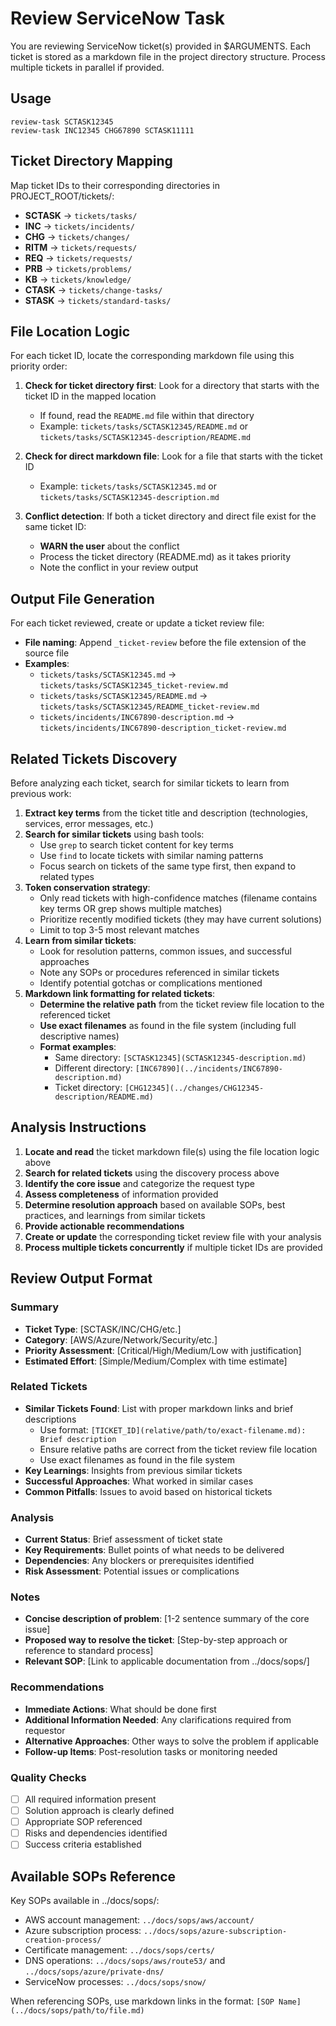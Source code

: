 # Review ServiceNow Task

You are reviewing ServiceNow ticket(s) provided in $ARGUMENTS. Each ticket is stored as a markdown file in the project directory structure. Process multiple tickets in parallel if provided.

## Usage
```
review-task SCTASK12345
review-task INC12345 CHG67890 SCTASK11111
```

## Ticket Directory Mapping

Map ticket IDs to their corresponding directories in PROJECT_ROOT/tickets/:

- **SCTASK** → `tickets/tasks/`
- **INC** → `tickets/incidents/` 
- **CHG** → `tickets/changes/`
- **RITM** → `tickets/requests/`
- **REQ** → `tickets/requests/`
- **PRB** → `tickets/problems/`
- **KB** → `tickets/knowledge/`
- **CTASK** → `tickets/change-tasks/`
- **STASK** → `tickets/standard-tasks/`

## File Location Logic

For each ticket ID, locate the corresponding markdown file using this priority order:

1. **Check for ticket directory first**: Look for a directory that starts with the ticket ID in the mapped location
   - If found, read the `README.md` file within that directory
   - Example: `tickets/tasks/SCTASK12345/README.md` or `tickets/tasks/SCTASK12345-description/README.md`

2. **Check for direct markdown file**: Look for a file that starts with the ticket ID
   - Example: `tickets/tasks/SCTASK12345.md` or `tickets/tasks/SCTASK12345-description.md`

3. **Conflict detection**: If both a ticket directory and direct file exist for the same ticket ID:
   - **WARN the user** about the conflict
   - Process the ticket directory (README.md) as it takes priority
   - Note the conflict in your review output

## Output File Generation

For each ticket reviewed, create or update a ticket review file:

- **File naming**: Append `_ticket-review` before the file extension of the source file
- **Examples**:
  - `tickets/tasks/SCTASK12345.md` → `tickets/tasks/SCTASK12345_ticket-review.md`
  - `tickets/tasks/SCTASK12345/README.md` → `tickets/tasks/SCTASK12345/README_ticket-review.md`
  - `tickets/incidents/INC67890-description.md` → `tickets/incidents/INC67890-description_ticket-review.md`

## Related Tickets Discovery

Before analyzing each ticket, search for similar tickets to learn from previous work:

1. **Extract key terms** from the ticket title and description (technologies, services, error messages, etc.)
2. **Search for similar tickets** using bash tools:
   - Use `grep` to search ticket content for key terms
   - Use `find` to locate tickets with similar naming patterns
   - Focus search on tickets of the same type first, then expand to related types
3. **Token conservation strategy**:
   - Only read tickets with high-confidence matches (filename contains key terms OR grep shows multiple matches)
   - Prioritize recently modified tickets (they may have current solutions)
   - Limit to top 3-5 most relevant matches
4. **Learn from similar tickets**:
   - Look for resolution patterns, common issues, and successful approaches
   - Note any SOPs or procedures referenced in similar tickets
   - Identify potential gotchas or complications mentioned
5. **Markdown link formatting for related tickets**:
   - **Determine the relative path** from the ticket review file location to the referenced ticket
   - **Use exact filenames** as found in the file system (including full descriptive names)
   - **Format examples**:
     - Same directory: `[SCTASK12345](SCTASK12345-description.md)`
     - Different directory: `[INC67890](../incidents/INC67890-description.md)`
     - Ticket directory: `[CHG12345](../changes/CHG12345-description/README.md)`

## Analysis Instructions

1. **Locate and read** the ticket markdown file(s) using the file location logic above
2. **Search for related tickets** using the discovery process above
3. **Identify the core issue** and categorize the request type
4. **Assess completeness** of information provided
5. **Determine resolution approach** based on available SOPs, best practices, and learnings from similar tickets
6. **Provide actionable recommendations**
7. **Create or update** the corresponding ticket review file with your analysis
8. **Process multiple tickets concurrently** if multiple ticket IDs are provided

## Review Output Format

### Summary
- **Ticket Type**: [SCTASK/INC/CHG/etc.]
- **Category**: [AWS/Azure/Network/Security/etc.]
- **Priority Assessment**: [Critical/High/Medium/Low with justification]
- **Estimated Effort**: [Simple/Medium/Complex with time estimate]

### Related Tickets
- **Similar Tickets Found**: List with proper markdown links and brief descriptions
  - Use format: `[TICKET_ID](relative/path/to/exact-filename.md): Brief description`
  - Ensure relative paths are correct from the ticket review file location
  - Use exact filenames as found in the file system
- **Key Learnings**: Insights from previous similar tickets
- **Successful Approaches**: What worked in similar cases
- **Common Pitfalls**: Issues to avoid based on historical tickets

### Analysis
- **Current Status**: Brief assessment of ticket state
- **Key Requirements**: Bullet points of what needs to be delivered
- **Dependencies**: Any blockers or prerequisites identified
- **Risk Assessment**: Potential issues or complications

### Notes
- **Concise description of problem**: [1-2 sentence summary of the core issue]
- **Proposed way to resolve the ticket**: [Step-by-step approach or reference to standard process]
- **Relevant SOP**: [Link to applicable documentation from ../docs/sops/]

### Recommendations
- **Immediate Actions**: What should be done first
- **Additional Information Needed**: Any clarifications required from requestor
- **Alternative Approaches**: Other ways to solve the problem if applicable
- **Follow-up Items**: Post-resolution tasks or monitoring needed

### Quality Checks
- [ ] All required information present
- [ ] Solution approach is clearly defined
- [ ] Appropriate SOP referenced
- [ ] Risks and dependencies identified
- [ ] Success criteria established

## Available SOPs Reference

Key SOPs available in ../docs/sops/:
- AWS account management: `../docs/sops/aws/account/`
- Azure subscription process: `../docs/sops/azure-subscription-creation-process/`
- Certificate management: `../docs/sops/certs/`
- DNS operations: `../docs/sops/aws/route53/` and `../docs/sops/azure/private-dns/`
- ServiceNow processes: `../docs/sops/snow/`

When referencing SOPs, use markdown links in the format: `[SOP Name](../docs/sops/path/to/file.md)`